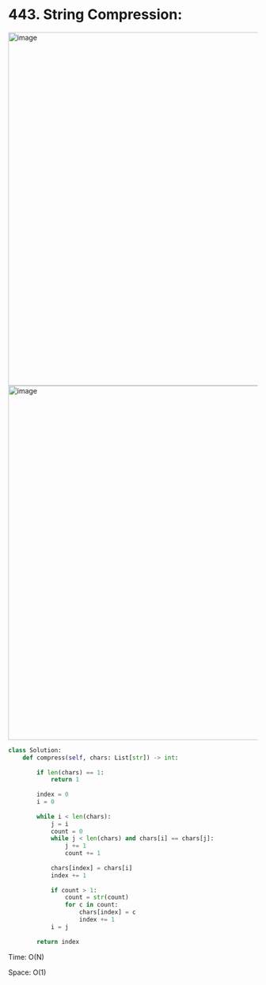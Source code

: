 # 443. String Compression:


<img width="714" alt="image" src="https://user-images.githubusercontent.com/35987583/170846941-cf1a74aa-be31-4c84-8976-5465aed34de7.png">
<img width="716" alt="image" src="https://user-images.githubusercontent.com/35987583/170846944-565772b5-8c5a-4d3f-9933-4ca8595b3e73.png">


```python
class Solution:
    def compress(self, chars: List[str]) -> int:
        
        if len(chars) == 1:
            return 1
        
        index = 0
        i = 0
        
        while i < len(chars):
            j = i
            count = 0
            while j < len(chars) and chars[i] == chars[j]:
                j += 1
                count += 1
                
            chars[index] = chars[i]
            index += 1
            
            if count > 1:
                count = str(count)
                for c in count:
                    chars[index] = c
                    index += 1
            i = j
            
        return index
```

Time: O(N)

Space: O(1)
